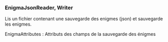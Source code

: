 ### EnigmaJsonReader, Writer

Lis un fichier contenant une sauvegarde des enigmes (json) et sauvegarde les enigmes.

EnigmaAttributes : Attributs des champs de la sauvegarde des énigmes